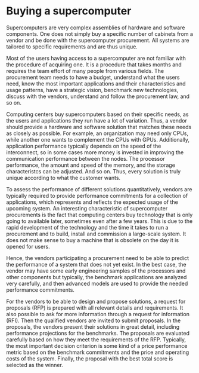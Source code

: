 # Buying a supercomputer

Supercomputers are very complex assemblies of hardware and software components. One does not simply buy a specific number of cabinets from a vendor and be done with the supercomputer procurement. All systems are tailored to specific requirements and are thus unique.

Most of the users having access to a supercomputer are not familiar with the procedure of acquiring one. It is a procedure that takes months and requires the team effort of many people from various fields.
The procurement team needs to have a budget, understand what the users need, know the most important applications and their characteristics and usage patterns, have a strategic vision, benchmark new technologies, discuss with the vendors, understand and follow the procurement law, and so on.

Computing centers buy
supercomputers based on their specific needs, as the users and applications they run have a lot of variation. Thus, a vendor should provide a hardware and software solution that matches these needs as closely as possible. For example, an organization may need only CPUs, while another one wants to complement the CPUs with GPUs.
Additionally, application performance typically depends on the speed of the interconnect, so in some cases more money is invested in improving the communication performance between the nodes. The processor performance, the amount and speed of the memory, and the storage characteristcs can be adjusted. And so on. Thus, every solution is truly unique according to what the customer wants.

To assess the performance of different solutions quantitatively, vendors are typically required to provide performance commitments for a collection of applications, which represents and reflects the expected usage of the upcoming system. An interesting characteristic of supercomputer procurements is the fact that computing centers buy technology that is only going to available later, sometimes even after a few years. This is due to the rapid development of the technology and the time it takes to run a procurement and to build, install and commission a large-scale system. It does not make sense to buy a machine that is obsolete on the day it is opened for users.

Hence, the vendors participating a procurement need to be able to predict the performance of a system that does not yet exist. In the best case, the vendor may have some early engineering samples of the processors and other components but typically, the benchmark applications are analyzed very carefully, and then advanced models are used to provide the needed performance commitments.

For the vendors to be able to design and propose solutions, a request for proposals (RFP) is prepared with all relevant details and requirements. It also possible to ask for more information through a request for information (RFI). 
Then the qualified vendors are invited to submit proposals. In the proposals, the vendors present their solutions in great detail, including performance projections for the benchmarks. The proposals are evaluated carefully based on how they meet the requirements of the RFP. Typically, the most important decision criterion is some kind of a price performance metric based on the benchmark commitments and the price and operating costs of the system. Finally, the proposal with the best total score is selected as the winner. 
